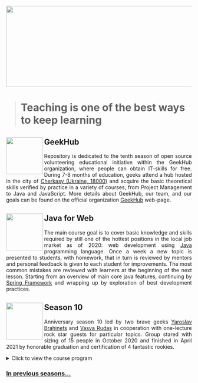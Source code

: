 
<p align="center">
  <img width="600" height="220" src="https://user-images.githubusercontent.com/4119411/153082943-1b3424b2-0a77-4490-bedf-f734703b331c.png">   
</p>

> # Teaching is one of the best ways to keep learning

<img align="left" width="100" height="100" src="https://user-images.githubusercontent.com/4119411/153082286-ee66eabe-7f14-48ed-8256-ad7cf4a8dd2f.png"> GeekHub
------------
<p align="justify">
Repository is dedicated to the tenth season of open source volunteering educational initiative within the GeekHub organization, where people can obtain IT-skills for free. During 7-8 months of education, geeks attend a hub hosted in the city of <a href="https://goo.gl/maps/mZi6u17qnN3VdEzC7">Cherkasy (Ukraine, 18000)</a> and acquire the basic theoretical skills verified by practice in a variety of courses, from Project Management to Java and JavaScript. More details about GeekHub, our team, and our goals can be found on the official organization <a href="https://geekhub.ck.ua">GeekHub</a> web-page.
</p>

<img align="left" width="100" height="100" src="https://user-images.githubusercontent.com/4119411/153068812-79820f3c-25dc-4e61-87dd-bf21b6b74986.png"> Java for Web
------------
<p align="justify">
The main course goal is to cover basic knowledge and skills required by still one of the hottest positions in the local job market as of 2020:  web development using <a href="https://www.java.com">Java</a> programming language. Once a week a new topic is presented to students, with homework, that in turn is reviewed by mentors and personal feedback is given to each student for improvements. The most common mistakes are reviewed with learners at the beginning of the next lesson. Starting from an overview of main core java features, continuing by <a href="https://spring.io">Spring Framework</a> and wrapping up by exploration of best development practices.
</p>

<img align="left" width="100" height="100" src="https://user-images.githubusercontent.com/4119411/153069358-ae7acba3-6e6e-4a0d-9f83-450f9365bc93.png"> Season 10
------------
<p align="justify">
Anniversary season 10 led by two brave geeks <a href="https://github.com/brahinets">Yaroslav Brahinets</a> and <a href="https://github.com/vrudas">Vasya Rudas</a> in cooperation with one-lecture rock star guests for particular topics. Group stared with sizing of 15 people in October 2020 and finished in April 2021 by honorable graduation and certification of 4 fantastic rookies.
</p>

<details>  
<summary>Click to view the course program</summary>
  
|Lesson|Date|Topic|
|----:|:--|:----|
| 1|October 19, 2020|Intro|
| 2|October 26, 2020|Basics|
| 3|November 2, 2020|Object-oriented Programming|
| 4|November 9, 2020|Error Propagation and Handling|
| 5|November 16, 2020|Code Testing (Unit)|
| 6|November 23, 2020|Practice|
| 7|November 30, 2020|Generics. Collections Framework|
| 8|December 7, 2020|Gradle, DateTime API, Optional Class|
| 9|December 14, 2020|Functional Programming, Stream API|
|10|December 21, 2020|Reflection API|
|11|December 28, 2020|Input/Output|
|12|January 18, 2021|Servlet API (Web)|
|13|January 25, 2021|JDBC|
|14|February 1, 2021|Spring IoC|
|15|February 8, 2021|Spring JDBC, Flyway|
|16|February 15, 2021|Spring MVC, Boot|
|17|February 22, 2021|Practice|
|18|March 01, 2021|REST, Swagger|
|19|March 09, 2021|Spring Security p1.|
|20|March 15, 2021|Spring Security p2|
|21|March 22, 2021|Concurrency|
|22|March 29, 2021|Integration Testing|
|23|April 5, 2021|Course works preview|
|24|April 12, 2021|Hibernate, Spring Data|
|25|April 19, 2021|CI/CD|
|26|April 26, 2021|Course works review|
</details>


### [In previous seasons...](https://github.com/brahinets/GeekHub-J4W-9#season-9)
</p>
